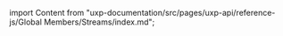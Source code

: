 
import Content from "uxp-documentation/src/pages/uxp-api/reference-js/Global Members/Streams/index.md";

<Content query="product=photoshop"/>

